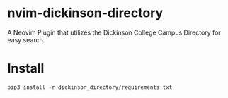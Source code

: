 # nvim-dickinson-directory
A Neovim Plugin that utilizes the Dickinson College Campus Directory for easy search.

# Install
```python
pip3 install -r dickinson_directory/requirements.txt
```
